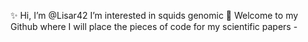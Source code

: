 ✨ Hi, I’m @Lisar42 I’m interested in squids genomic 🦑 
Welcome to my Github where I will place the pieces of code for my scientific papers -

